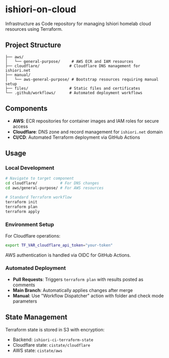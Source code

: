 # ishiori-on-cloud

Infrastructure as Code repository for managing Ishiori homelab cloud resources using Terraform.

## Project Structure

```
├── aws/
│   └── general-purpose/     # AWS ECR and IAM resources
├── cloudflare/             # Cloudflare DNS management for ishiori.net
├── manual/
│   └── aws-general-purpose/ # Bootstrap resources requiring manual setup
├── files/                  # Static files and certificates
└── .github/workflows/      # Automated deployment workflows
```

## Components

- **AWS**: ECR repositories for container images and IAM roles for secure access
- **Cloudflare**: DNS zone and record management for `ishiori.net` domain
- **CI/CD**: Automated Terraform deployment via GitHub Actions

## Usage

### Local Development

```bash
# Navigate to target component
cd cloudflare/          # For DNS changes
cd aws/general-purpose/ # For AWS resources

# Standard Terraform workflow
terraform init
terraform plan
terraform apply
```

### Environment Setup

For Cloudflare operations:
```bash
export TF_VAR_cloudflare_api_token="your-token"
```

AWS authentication is handled via OIDC for GitHub Actions.

### Automated Deployment

- **Pull Requests**: Triggers `terraform plan` with results posted as comments
- **Main Branch**: Automatically applies changes after merge
- **Manual**: Use "Workflow Dispatcher" action with folder and check mode parameters

## State Management

Terraform state is stored in S3 with encryption:
- Backend: `ishiori-ci-terraform-state`
- Cloudflare state: `cistate/cloudflare`
- AWS state: `cistate/aws`
